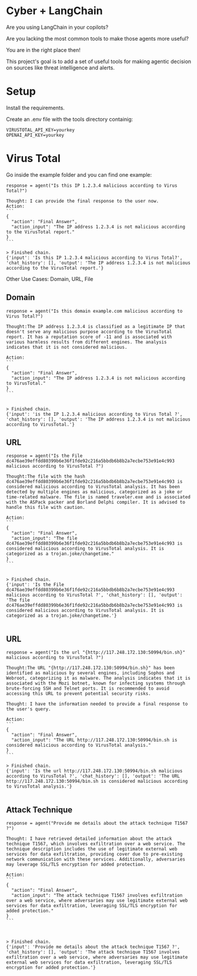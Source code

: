 # Cyber + LangChain
Are you using LangChain in your copilots?

Are you lacking the most common tools to make those agents more useful?

You are in the right place then!

This project's goal is to add a set of useful tools for making agentic decision on sources like threat intelligence and alerts.

# Setup
Install the requirements.

Create an .env file with the tools directory containig:


````
VIRUSTOTAL_API_KEY=yourkey
OPENAI_API_KEY=yourkey
````
# Virus Total

Go inside the example folder and you can find one example:

````
response = agent("Is this IP 1.2.3.4 malicious according to Virus Total?")

Thought: I can provide the final response to the user now.
Action:
```
{
  "action": "Final Answer",
  "action_input": "The IP address 1.2.3.4 is not malicious according to the VirusTotal report."
}
```

> Finished chain.
{'input': 'Is this IP 1.2.3.4 malicious according to Virus Total?', 'chat_history': [], 'output': 'The IP address 1.2.3.4 is not malicious according to the VirusTotal report.'}

````

Other Use Cases: Domain, URL, File

## Domain

````
response = agent("Is this domain example.com malicious according to Virus Total?")

Thought:The IP address 1.2.3.4 is classified as a legitimate IP that doesn't serve any malicious purpose according to the VirusTotal report. It has a reputation score of -11 and is associated with various harmless results from different engines. The analysis indicates that it is not considered malicious.

Action:
```
{
  "action": "Final Answer",
  "action_input": "The IP address 1.2.3.4 is not malicious according to VirusTotal."
}
```


> Finished chain.
{'input': 'is the IP 1.2.3.4 malicious according to Virus Total ?', 'chat_history': [], 'output': 'The IP address 1.2.3.4 is not malicious according to VirusTotal.'}

````

## URL


````
response = agent("Is the File dc476ae39effdd80399b6e36f1fde92c216a5bbdb6b8b2a7ecbe753e91e4c993 malicious according to VirusTotal ?")

Thought:The file with the hash dc476ae39effdd80399b6e36f1fde92c216a5bbdb6b8b2a7ecbe753e91e4c993 is considered malicious according to VirusTotal analysis. It has been detected by multiple engines as malicious, categorized as a joke or time-related malware. The file is named traveler.exe and is associated with the ASPack packer and Borland Delphi compiler. It is advised to handle this file with caution.

Action:
```
{
  "action": "Final Answer",
  "action_input": "The file dc476ae39effdd80399b6e36f1fde92c216a5bbdb6b8b2a7ecbe753e91e4c993 is considered malicious according to VirusTotal analysis. It is categorized as a trojan.joke/changetime."
}
```


> Finished chain.
{'input': 'Is the File dc476ae39effdd80399b6e36f1fde92c216a5bbdb6b8b2a7ecbe753e91e4c993 malicious according to VirusTotal ?', 'chat_history': [], 'output': 'The file dc476ae39effdd80399b6e36f1fde92c216a5bbdb6b8b2a7ecbe753e91e4c993 is considered malicious according to VirusTotal analysis. It is categorized as a trojan.joke/changetime.'}


````

## URL


````
response = agent("Is the url "{http://117.248.172.130:50994/bin.sh}" malicious according to VirusTotal ?")

Thought:The URL "{http://117.248.172.130:50994/bin.sh}" has been identified as malicious by several engines, including Sophos and Webroot, categorizing it as malware. The analysis indicates that it is associated with the Mozi botnet, known for infecting systems through brute-forcing SSH and Telnet ports. It is recommended to avoid accessing this URL to prevent potential security risks.

Thought: I have the information needed to provide a final response to the user's query.

Action:
```
{
  "action": "Final Answer",
  "action_input": "The URL http://117.248.172.130:50994/bin.sh is considered malicious according to VirusTotal analysis."
}
```

> Finished chain.
{'input': 'Is the url http://117.248.172.130:50994/bin.sh malicious according to VirusTotal ?', 'chat_history': [], 'output': 'The URL http://117.248.172.130:50994/bin.sh is considered malicious according to VirusTotal analysis.'}


````

## Attack Technique


````
response = agent("Provide me details about the attack technique T1567 ?")

Thought: I have retrieved detailed information about the attack technique T1567, which involves exfiltration over a web service. The technique description includes the use of legitimate external web services for data exfiltration, providing cover due to pre-existing network communication with these services. Additionally, adversaries may leverage SSL/TLS encryption for added protection.

Action:
```
{
  "action": "Final Answer",
  "action_input": "The attack technique T1567 involves exfiltration over a web service, where adversaries may use legitimate external web services for data exfiltration, leveraging SSL/TLS encryption for added protection."
}
``` 



> Finished chain.
{'input': 'Provide me details about the attack technique T1567 ?', 'chat_history': [], 'output': 'The attack technique T1567 involves exfiltration over a web service, where adversaries may use legitimate external web services for data exfiltration, leveraging SSL/TLS encryption for added protection.'}


````